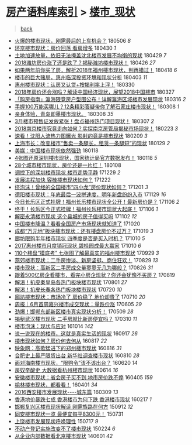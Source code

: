[房产语料库索引](../../README.md)  > [楼市_现状](楼市_现状.md)
====
> [back](../README.md)

- [火爆的楼市现状，刚需最后的上车机会？](http://jkwz.applinzi.com/ittc/7099765160090797073.html#%E7%81%AB%E7%88%86%E7%9A%84%E6%A5%BC%E5%B8%82%E7%8E%B0%E7%8A%B6%EF%BC%8C%E5%88%9A%E9%9C%80%E6%9C%80%E5%90%8E%E7%9A%84%E4%B8%8A%E8%BD%A6%E6%9C%BA%E4%BC%9A%EF%BC%9F) 180506 *8* 
- [环京楼市现状：房价回落 看房增多](http://jkwz.applinzi.com/ittc/7097700771904881670.html#%E7%8E%AF%E4%BA%AC%E6%A5%BC%E5%B8%82%E7%8E%B0%E7%8A%B6%EF%BC%9A%E6%88%BF%E4%BB%B7%E5%9B%9E%E8%90%BD+%E7%9C%8B%E6%88%BF%E5%A2%9E%E5%A4%9A) 180430 *1* 
- [土地加速放量，依旧无法掩盖沈北楼市发展不均衡的现状](http://jkwz.applinzi.com/ittc/7097114909005579274.html#%E5%9C%9F%E5%9C%B0%E5%8A%A0%E9%80%9F%E6%94%BE%E9%87%8F%EF%BC%8C%E4%BE%9D%E6%97%A7%E6%97%A0%E6%B3%95%E6%8E%A9%E7%9B%96%E6%B2%88%E5%8C%97%E6%A5%BC%E5%B8%82%E5%8F%91%E5%B1%95%E4%B8%8D%E5%9D%87%E8%A1%A1%E7%9A%84%E7%8E%B0%E7%8A%B6) 180429 *7* 
- [2018潍坊房价涨了还是跌了？揭秘潍坊楼市现状！](http://jkwz.applinzi.com/ittc/7096217690274530315.html#2018%E6%BD%8D%E5%9D%8A%E6%88%BF%E4%BB%B7%E6%B6%A8%E4%BA%86%E8%BF%98%E6%98%AF%E8%B7%8C%E4%BA%86%EF%BC%9F%E6%8F%AD%E7%A7%98%E6%BD%8D%E5%9D%8A%E6%A5%BC%E5%B8%82%E7%8E%B0%E7%8A%B6%EF%BC%81) 180426 *27* 
- [如果两年前你买了房，解析2018年福州楼市现状，别再错过！](http://jkwz.applinzi.com/ittc/7093411940573643786.html#%E5%A6%82%E6%9E%9C%E4%B8%A4%E5%B9%B4%E5%89%8D%E4%BD%A0%E4%B9%B0%E4%BA%86%E6%88%BF%EF%BC%8C%E8%A7%A3%E6%9E%902018%E5%B9%B4%E7%A6%8F%E5%B7%9E%E6%A5%BC%E5%B8%82%E7%8E%B0%E7%8A%B6%EF%BC%8C%E5%88%AB%E5%86%8D%E9%94%99%E8%BF%87%EF%BC%81) 180418 *6* 
- [楼市的巨大赌局，惠州临深投资环境和现状分析](http://jkwz.applinzi.com/ittc/7087763264228557834.html#%E6%A5%BC%E5%B8%82%E7%9A%84%E5%B7%A8%E5%A4%A7%E8%B5%8C%E5%B1%80%EF%BC%8C%E6%83%A0%E5%B7%9E%E4%B8%B4%E6%B7%B1%E6%8A%95%E8%B5%84%E7%8E%AF%E5%A2%83%E5%92%8C%E7%8E%B0%E7%8A%B6%E5%88%86%E6%9E%90) 180403 *11* 
- [惠州楼市现状：认房又认贷+按揭利率上浮！](http://jkwz.applinzi.com/ittc/7086273101128270864.html#%E6%83%A0%E5%B7%9E%E6%A5%BC%E5%B8%82%E7%8E%B0%E7%8A%B6%EF%BC%9A%E8%AE%A4%E6%88%BF%E5%8F%88%E8%AE%A4%E8%B4%B7%2B%E6%8C%89%E6%8F%AD%E5%88%A9%E7%8E%87%E4%B8%8A%E6%B5%AE%EF%BC%81) 180330  
- [2018年房价还会涨吗？解读中国经济现状，展望2018中国楼市](http://jkwz.applinzi.com/ittc/7085084973659063307.html#2018%E5%B9%B4%E6%88%BF%E4%BB%B7%E8%BF%98%E4%BC%9A%E6%B6%A8%E5%90%97%EF%BC%9F%E8%A7%A3%E8%AF%BB%E4%B8%AD%E5%9B%BD%E7%BB%8F%E6%B5%8E%E7%8E%B0%E7%8A%B6%EF%BC%8C%E5%B1%95%E6%9C%9B2018%E4%B8%AD%E5%9B%BD%E6%A5%BC%E5%B8%82) 180327  
- [「购房指南」瀛海限竞房户型图公布！详解瀛海区域楼市发展现状](http://jkwz.applinzi.com/ittc/7080761449620440070.html#%E3%80%8C%E8%B4%AD%E6%88%BF%E6%8C%87%E5%8D%97%E3%80%8D%E7%80%9B%E6%B5%B7%E9%99%90%E7%AB%9E%E6%88%BF%E6%88%B7%E5%9E%8B%E5%9B%BE%E5%85%AC%E5%B8%83%EF%BC%81%E8%AF%A6%E8%A7%A3%E7%80%9B%E6%B5%B7%E5%8C%BA%E5%9F%9F%E6%A5%BC%E5%B8%82%E5%8F%91%E5%B1%95%E7%8E%B0%E7%8A%B6) 180316 *2* 
- [手握100万能买哪儿？12条精彩答疑带你了解石家庄楼市现状！](http://jkwz.applinzi.com/ittc/7078041747785778193.html#%E6%89%8B%E6%8F%A1100%E4%B8%87%E8%83%BD%E4%B9%B0%E5%93%AA%E5%84%BF%EF%BC%9F12%E6%9D%A1%E7%B2%BE%E5%BD%A9%E7%AD%94%E7%96%91%E5%B8%A6%E4%BD%A0%E4%BA%86%E8%A7%A3%E7%9F%B3%E5%AE%B6%E5%BA%84%E6%A5%BC%E5%B8%82%E7%8E%B0%E7%8A%B6%EF%BC%81) 180308 *1* 
- [亲身体验，青岛即墨楼市现状。](http://jkwz.applinzi.com/ittc/7077692531792151563.html#%E4%BA%B2%E8%BA%AB%E4%BD%93%E9%AA%8C%EF%BC%8C%E9%9D%92%E5%B2%9B%E5%8D%B3%E5%A2%A8%E6%A5%BC%E5%B8%82%E7%8E%B0%E7%8A%B6%E3%80%82) 180308 *35* 
- [3月楼市预售证发放紧张！盘点福州热门项目现状！](http://jkwz.applinzi.com/ittc/7077776559673181194.html#3%E6%9C%88%E6%A5%BC%E5%B8%82%E9%A2%84%E5%94%AE%E8%AF%81%E5%8F%91%E6%94%BE%E7%B4%A7%E5%BC%A0%EF%BC%81%E7%9B%98%E7%82%B9%E7%A6%8F%E5%B7%9E%E7%83%AD%E9%97%A8%E9%A1%B9%E7%9B%AE%E7%8E%B0%E7%8A%B6%EF%BC%81) 180307 *2* 
- [2018南京楼市究竟走向如何？实探南京房管局揭秘市场现状！](http://jkwz.applinzi.com/ittc/7073206634728129552.html#2018%E5%8D%97%E4%BA%AC%E6%A5%BC%E5%B8%82%E7%A9%B6%E7%AB%9F%E8%B5%B0%E5%90%91%E5%A6%82%E4%BD%95%EF%BC%9F%E5%AE%9E%E6%8E%A2%E5%8D%97%E4%BA%AC%E6%88%BF%E7%AE%A1%E5%B1%80%E6%8F%AD%E7%A7%98%E5%B8%82%E5%9C%BA%E7%8E%B0%E7%8A%B6%EF%BC%81) 180223 *3* 
- [速看！沈阳人流热力图曝光 影射的竟是楼市现状](http://jkwz.applinzi.com/ittc/7068010104031282193.html#%E9%80%9F%E7%9C%8B%EF%BC%81%E6%B2%88%E9%98%B3%E4%BA%BA%E6%B5%81%E7%83%AD%E5%8A%9B%E5%9B%BE%E6%9B%9D%E5%85%89+%E5%BD%B1%E5%B0%84%E7%9A%84%E7%AB%9F%E6%98%AF%E6%A5%BC%E5%B8%82%E7%8E%B0%E7%8A%B6) 180209 *3* 
- [上海市长：改变楼市“售卖一条腿长，租赁一条腿短”的现状](http://jkwz.applinzi.com/ittc/7064058201610126342.html#%E4%B8%8A%E6%B5%B7%E5%B8%82%E9%95%BF%EF%BC%9A%E6%94%B9%E5%8F%98%E6%A5%BC%E5%B8%82%E2%80%9C%E5%94%AE%E5%8D%96%E4%B8%80%E6%9D%A1%E8%85%BF%E9%95%BF%EF%BC%8C%E7%A7%9F%E8%B5%81%E4%B8%80%E6%9D%A1%E8%85%BF%E7%9F%AD%E2%80%9D%E7%9A%84%E7%8E%B0%E7%8A%B6) 180129 *2* 
- [美媒：中国楼市现状依然强劲](http://jkwz.applinzi.com/ittc/7060041213317481479.html#%E7%BE%8E%E5%AA%92%EF%BC%9A%E4%B8%AD%E5%9B%BD%E6%A5%BC%E5%B8%82%E7%8E%B0%E7%8A%B6%E4%BE%9D%E7%84%B6%E5%BC%BA%E5%8A%B2) 180118  
- [4张图还原深圳楼市现状，国家统计局官方数据发布！](http://jkwz.applinzi.com/ittc/7059874621589816327.html#4%E5%BC%A0%E5%9B%BE%E8%BF%98%E5%8E%9F%E6%B7%B1%E5%9C%B3%E6%A5%BC%E5%B8%82%E7%8E%B0%E7%8A%B6%EF%BC%8C%E5%9B%BD%E5%AE%B6%E7%BB%9F%E8%AE%A1%E5%B1%80%E5%AE%98%E6%96%B9%E6%95%B0%E6%8D%AE%E5%8F%91%E5%B8%83%EF%BC%81) 180118 *5* 
- [28个城市楼市现状，房价还是一片红！](http://jkwz.applinzi.com/ittc/7055914532503815178.html#28%E4%B8%AA%E5%9F%8E%E5%B8%82%E6%A5%BC%E5%B8%82%E7%8E%B0%E7%8A%B6%EF%BC%8C%E6%88%BF%E4%BB%B7%E8%BF%98%E6%98%AF%E4%B8%80%E7%89%87%E7%BA%A2%EF%BC%81) 180108  
- [调控下的深圳楼市现状 楼市走势平静](http://jkwz.applinzi.com/ittc/7052467313524081680.html#%E8%B0%83%E6%8E%A7%E4%B8%8B%E7%9A%84%E6%B7%B1%E5%9C%B3%E6%A5%BC%E5%B8%82%E7%8E%B0%E7%8A%B6+%E6%A5%BC%E5%B8%82%E8%B5%B0%E5%8A%BF%E5%B9%B3%E9%9D%99) 171229 *2* 
- [发展进程加快 容桂楼市现状如何？](http://jkwz.applinzi.com/ittc/7049822110535386129.html#%E5%8F%91%E5%B1%95%E8%BF%9B%E7%A8%8B%E5%8A%A0%E5%BF%AB+%E5%AE%B9%E6%A1%82%E6%A5%BC%E5%B8%82%E7%8E%B0%E7%8A%B6%E5%A6%82%E4%BD%95%EF%BC%9F) 171222  
- [挤泡沫！曾经的全国楼市“四小龙”房价现状如何？](http://jkwz.applinzi.com/ittc/7042037666403582993.html#%E6%8C%A4%E6%B3%A1%E6%B2%AB%EF%BC%81%E6%9B%BE%E7%BB%8F%E7%9A%84%E5%85%A8%E5%9B%BD%E6%A5%BC%E5%B8%82%E2%80%9C%E5%9B%9B%E5%B0%8F%E9%BE%99%E2%80%9D%E6%88%BF%E4%BB%B7%E7%8E%B0%E7%8A%B6%E5%A6%82%E4%BD%95%EF%BC%9F) 171201 *3* 
- [德阳楼市现状：年底最后一波拼速度，明年新盘纷纷入市](http://jkwz.applinzi.com/ittc/7041435168668124177.html#%E5%BE%B7%E9%98%B3%E6%A5%BC%E5%B8%82%E7%8E%B0%E7%8A%B6%EF%BC%9A%E5%B9%B4%E5%BA%95%E6%9C%80%E5%90%8E%E4%B8%80%E6%B3%A2%E6%8B%BC%E9%80%9F%E5%BA%A6%EF%BC%8C%E6%98%8E%E5%B9%B4%E6%96%B0%E7%9B%98%E7%BA%B7%E7%BA%B7%E5%85%A5%E5%B8%82) 171129 *16* 
- [今日长乐区正式挂牌！福州长乐楼市现状全公开！最新房价是？](http://jkwz.applinzi.com/ittc/7032841137683956753.html#%E4%BB%8A%E6%97%A5%E9%95%BF%E4%B9%90%E5%8C%BA%E6%AD%A3%E5%BC%8F%E6%8C%82%E7%89%8C%EF%BC%81%E7%A6%8F%E5%B7%9E%E9%95%BF%E4%B9%90%E6%A5%BC%E5%B8%82%E7%8E%B0%E7%8A%B6%E5%85%A8%E5%85%AC%E5%BC%80%EF%BC%81%E6%9C%80%E6%96%B0%E6%88%BF%E4%BB%B7%E6%98%AF%EF%BC%9F) 171106 *2* 
- [终于！长乐区今正式挂牌！福州长乐楼市现状大起底！](http://jkwz.applinzi.com/ittc/7032841137625236497.html#%E7%BB%88%E4%BA%8E%EF%BC%81%E9%95%BF%E4%B9%90%E5%8C%BA%E4%BB%8A%E6%AD%A3%E5%BC%8F%E6%8C%82%E7%89%8C%EF%BC%81%E7%A6%8F%E5%B7%9E%E9%95%BF%E4%B9%90%E6%A5%BC%E5%B8%82%E7%8E%B0%E7%8A%B6%E5%A4%A7%E8%B5%B7%E5%BA%95%EF%BC%81) 171106 *1* 
- [解密永清楼市现状 这个县城的房子值得买吗](http://jkwz.applinzi.com/ittc/7031181856135971857.html#%E8%A7%A3%E5%AF%86%E6%B0%B8%E6%B8%85%E6%A5%BC%E5%B8%82%E7%8E%B0%E7%8A%B6+%E8%BF%99%E4%B8%AA%E5%8E%BF%E5%9F%8E%E7%9A%84%E6%88%BF%E5%AD%90%E5%80%BC%E5%BE%97%E4%B9%B0%E5%90%97) 171102 *12* 
- [中国楼市降温？看看全国房产市场现状就知道了](http://jkwz.applinzi.com/ittc/7026591727236940816.html#%E4%B8%AD%E5%9B%BD%E6%A5%BC%E5%B8%82%E9%99%8D%E6%B8%A9%EF%BC%9F%E7%9C%8B%E7%9C%8B%E5%85%A8%E5%9B%BD%E6%88%BF%E4%BA%A7%E5%B8%82%E5%9C%BA%E7%8E%B0%E7%8A%B6%E5%B0%B1%E7%9F%A5%E9%81%93%E4%BA%86) 171020  
- [成都“万元地”板块楼市现状：还有楼盘房价不过万？](http://jkwz.applinzi.com/ittc/7026075203115942929.html#%E6%88%90%E9%83%BD%E2%80%9C%E4%B8%87%E5%85%83%E5%9C%B0%E2%80%9D%E6%9D%BF%E5%9D%97%E6%A5%BC%E5%B8%82%E7%8E%B0%E7%8A%B6%EF%BC%9A%E8%BF%98%E6%9C%89%E6%A5%BC%E7%9B%98%E6%88%BF%E4%BB%B7%E4%B8%8D%E8%BF%87%E4%B8%87%EF%BC%9F) 171019 *3* 
- [廊坊限购半年楼市现状 四季度是否是买入时机？](http://jkwz.applinzi.com/ittc/7022600588540511249.html#%E5%BB%8A%E5%9D%8A%E9%99%90%E8%B4%AD%E5%8D%8A%E5%B9%B4%E6%A5%BC%E5%B8%82%E7%8E%B0%E7%8A%B6+%E5%9B%9B%E5%AD%A3%E5%BA%A6%E6%98%AF%E5%90%A6%E6%98%AF%E4%B9%B0%E5%85%A5%E6%97%B6%E6%9C%BA%EF%BC%9F) 171010 *5* 
- [2017惠州楼市月度销冠现状 碧桂园成最大赢家](http://jkwz.applinzi.com/ittc/7022600579149464593.html#2017%E6%83%A0%E5%B7%9E%E6%A5%BC%E5%B8%82%E6%9C%88%E5%BA%A6%E9%94%80%E5%86%A0%E7%8E%B0%E7%8A%B6+%E7%A2%A7%E6%A1%82%E5%9B%AD%E6%88%90%E6%9C%80%E5%A4%A7%E8%B5%A2%E5%AE%B6) 171010 *6* 
- [110个楼盘“摸底考” 七张图了解最真实的福州楼市现状](http://jkwz.applinzi.com/ittc/7018830311809614864.html#110%E4%B8%AA%E6%A5%BC%E7%9B%98%E2%80%9C%E6%91%B8%E5%BA%95%E8%80%83%E2%80%9D+%E4%B8%83%E5%BC%A0%E5%9B%BE%E4%BA%86%E8%A7%A3%E6%9C%80%E7%9C%9F%E5%AE%9E%E7%9A%84%E7%A6%8F%E5%B7%9E%E6%A5%BC%E5%B8%82%E7%8E%B0%E7%8A%B6) 170929 *3* 
- [燕郊楼市现状：二手房惨淡、新房坚挺、商住狂欢！](http://jkwz.applinzi.com/ittc/7007148117018018832.html#%E7%87%95%E9%83%8A%E6%A5%BC%E5%B8%82%E7%8E%B0%E7%8A%B6%EF%BC%9A%E4%BA%8C%E6%89%8B%E6%88%BF%E6%83%A8%E6%B7%A1%E3%80%81%E6%96%B0%E6%88%BF%E5%9D%9A%E6%8C%BA%E3%80%81%E5%95%86%E4%BD%8F%E7%8B%82%E6%AC%A2%EF%BC%81) 170829 *13* 
- [楼市现状：高新区二手房成交量寥寥无几为哪般？](http://jkwz.applinzi.com/ittc/7005894030649721872.html#%E6%A5%BC%E5%B8%82%E7%8E%B0%E7%8A%B6%EF%BC%9A%E9%AB%98%E6%96%B0%E5%8C%BA%E4%BA%8C%E6%89%8B%E6%88%BF%E6%88%90%E4%BA%A4%E9%87%8F%E5%AF%A5%E5%AF%A5%E6%97%A0%E5%87%A0%E4%B8%BA%E5%93%AA%E8%88%AC%EF%BC%9F) 170826 *31* 
- [跟着500亿房企看楼市，看完小房企现状？你还会犹豫不买房？](http://jkwz.applinzi.com/ittc/7003655919786001424.html#%E8%B7%9F%E7%9D%80500%E4%BA%BF%E6%88%BF%E4%BC%81%E7%9C%8B%E6%A5%BC%E5%B8%82%EF%BC%8C%E7%9C%8B%E5%AE%8C%E5%B0%8F%E6%88%BF%E4%BC%81%E7%8E%B0%E7%8A%B6%EF%BC%9F%E4%BD%A0%E8%BF%98%E4%BC%9A%E7%8A%B9%E8%B1%AB%E4%B8%8D%E4%B9%B0%E6%88%BF%EF%BC%9F) 170819  
- [解渴！扒皮秦皇岛各热门板块楼市现状](http://jkwz.applinzi.com/ittc/6996616315534836753.html#%E8%A7%A3%E6%B8%B4%EF%BC%81%E6%89%92%E7%9A%AE%E7%A7%A6%E7%9A%87%E5%B2%9B%E5%90%84%E7%83%AD%E9%97%A8%E6%9D%BF%E5%9D%97%E6%A5%BC%E5%B8%82%E7%8E%B0%E7%8A%B6) 170801 *27* 
- [解渴！扒皮长春各热门板块楼市现状](http://jkwz.applinzi.com/ittc/6992164658587632656.html#%E8%A7%A3%E6%B8%B4%EF%BC%81%E6%89%92%E7%9A%AE%E9%95%BF%E6%98%A5%E5%90%84%E7%83%AD%E9%97%A8%E6%9D%BF%E5%9D%97%E6%A5%BC%E5%B8%82%E7%8E%B0%E7%8A%B6) 170720 *10* 
- [廊坊楼市现状：市场冷了 房价稳了 地价却贵了](http://jkwz.applinzi.com/ittc/6988597443120595984.html#%E5%BB%8A%E5%9D%8A%E6%A5%BC%E5%B8%82%E7%8E%B0%E7%8A%B6%EF%BC%9A%E5%B8%82%E5%9C%BA%E5%86%B7%E4%BA%86+%E6%88%BF%E4%BB%B7%E7%A8%B3%E4%BA%86+%E5%9C%B0%E4%BB%B7%E5%8D%B4%E8%B4%B5%E4%BA%86) 170710 *20* 
- [周报｜6月首周嘉兴楼市成交现状：量跌价涨](http://jkwz.applinzi.com/ittc/6975712239389508613.html#%E5%91%A8%E6%8A%A5%EF%BD%9C6%E6%9C%88%E9%A6%96%E5%91%A8%E5%98%89%E5%85%B4%E6%A5%BC%E5%B8%82%E6%88%90%E4%BA%A4%E7%8E%B0%E7%8A%B6%EF%BC%9A%E9%87%8F%E8%B7%8C%E4%BB%B7%E6%B6%A8) 170605 *29* 
- [劲爆！邯郸东部新区楼市真实现状分析！](http://jkwz.applinzi.com/ittc/6965721245147464708.html#%E5%8A%B2%E7%88%86%EF%BC%81%E9%82%AF%E9%83%B8%E4%B8%9C%E9%83%A8%E6%96%B0%E5%8C%BA%E6%A5%BC%E5%B8%82%E7%9C%9F%E5%AE%9E%E7%8E%B0%E7%8A%B6%E5%88%86%E6%9E%90%EF%BC%81) 170509 *28* 
- [揭秘武汉楼市现状 二手房就比新房便宜吗？](http://jkwz.applinzi.com/ittc/6943333122107261956.html#%E6%8F%AD%E7%A7%98%E6%AD%A6%E6%B1%89%E6%A5%BC%E5%B8%82%E7%8E%B0%E7%8A%B6+%E4%BA%8C%E6%89%8B%E6%88%BF%E5%B0%B1%E6%AF%94%E6%96%B0%E6%88%BF%E4%BE%BF%E5%AE%9C%E5%90%97%EF%BC%9F) 170310 *11* 
- [楼市泡沫：现状与应对](http://jkwz.applinzi.com/ittc/6888842597287592965.html#%E6%A5%BC%E5%B8%82%E6%B3%A1%E6%B2%AB%EF%BC%9A%E7%8E%B0%E7%8A%B6%E4%B8%8E%E5%BA%94%E5%AF%B9) 161014 *142* 
- [说一说现在的楼市，这就是真实生活的现状](http://jkwz.applinzi.com/ittc/6878944471286285317.html#%E8%AF%B4%E4%B8%80%E8%AF%B4%E7%8E%B0%E5%9C%A8%E7%9A%84%E6%A5%BC%E5%B8%82%EF%BC%8C%E8%BF%99%E5%B0%B1%E6%98%AF%E7%9C%9F%E5%AE%9E%E7%94%9F%E6%B4%BB%E7%9A%84%E7%8E%B0%E7%8A%B6) 160917 *26* 
- [楼市现状如何？房价何去何从](http://jkwz.applinzi.com/ittc/6867320175472411653.html#%E6%A5%BC%E5%B8%82%E7%8E%B0%E7%8A%B6%E5%A6%82%E4%BD%95%EF%BC%9F%E6%88%BF%E4%BB%B7%E4%BD%95%E5%8E%BB%E4%BD%95%E4%BB%8E) 160817 *22* 
- [映象网：高歌猛进下的郑州楼市现状](http://jkwz.applinzi.com/ittc/6866880381235758084.html#%E6%98%A0%E8%B1%A1%E7%BD%91%EF%BC%9A%E9%AB%98%E6%AD%8C%E7%8C%9B%E8%BF%9B%E4%B8%8B%E7%9A%84%E9%83%91%E5%B7%9E%E6%A5%BC%E5%B8%82%E7%8E%B0%E7%8A%B6) 160816 *31* 
- [合肥史上最严限贷出台 新华社调查楼市现状](http://jkwz.applinzi.com/ittc/6864656948515046405.html#%E5%90%88%E8%82%A5%E5%8F%B2%E4%B8%8A%E6%9C%80%E4%B8%A5%E9%99%90%E8%B4%B7%E5%87%BA%E5%8F%B0+%E6%96%B0%E5%8D%8E%E7%A4%BE%E8%B0%83%E6%9F%A5%E6%A5%BC%E5%B8%82%E7%8E%B0%E7%8A%B6) 160810 *28* 
- [面对海南楼市现状，“限购令”该不该出台？](http://jkwz.applinzi.com/ittc/6845819210173006853.html#%E9%9D%A2%E5%AF%B9%E6%B5%B7%E5%8D%97%E6%A5%BC%E5%B8%82%E7%8E%B0%E7%8A%B6%EF%BC%8C%E2%80%9C%E9%99%90%E8%B4%AD%E4%BB%A4%E2%80%9D%E8%AF%A5%E4%B8%8D%E8%AF%A5%E5%87%BA%E5%8F%B0%EF%BC%9F) 160620 *14* 
- [房奴辛酸史 大数据看杭州楼市现状](http://jkwz.applinzi.com/ittc/6843600274132042756.html#%E6%88%BF%E5%A5%B4%E8%BE%9B%E9%85%B8%E5%8F%B2+%E5%A4%A7%E6%95%B0%E6%8D%AE%E7%9C%8B%E6%9D%AD%E5%B7%9E%E6%A5%BC%E5%B8%82%E7%8E%B0%E7%8A%B6) 160614 *16* 
- [安徽楼市现状：省会房子买不到 地市房价跌不停](http://jkwz.applinzi.com/ittc/6817553993249063941.html#%E5%AE%89%E5%BE%BD%E6%A5%BC%E5%B8%82%E7%8E%B0%E7%8A%B6%EF%BC%9A%E7%9C%81%E4%BC%9A%E6%88%BF%E5%AD%90%E4%B9%B0%E4%B8%8D%E5%88%B0+%E5%9C%B0%E5%B8%82%E6%88%BF%E4%BB%B7%E8%B7%8C%E4%B8%8D%E5%81%9C) 160405 *159* 
- [榆林楼市现状，都看看！](http://jkwz.applinzi.com/ittc/6816097501798990853.html#%E6%A6%86%E6%9E%97%E6%A5%BC%E5%B8%82%E7%8E%B0%E7%8A%B6%EF%BC%8C%E9%83%BD%E7%9C%8B%E7%9C%8B%EF%BC%81) 160401 *34* 
- [2016西安楼市发展现状----城东篇](http://jkwz.applinzi.com/ittc/6807590399220646917.html#2016%E8%A5%BF%E5%AE%89%E6%A5%BC%E5%B8%82%E5%8F%91%E5%B1%95%E7%8E%B0%E7%8A%B6----%E5%9F%8E%E4%B8%9C%E7%AF%87) 160309 *13* 
- [香港地价暴跌七成 香港楼市为何下跌 香港楼市现状](http://jkwz.applinzi.com/ittc/6799755737475580933.html#%E9%A6%99%E6%B8%AF%E5%9C%B0%E4%BB%B7%E6%9A%B4%E8%B7%8C%E4%B8%83%E6%88%90+%E9%A6%99%E6%B8%AF%E6%A5%BC%E5%B8%82%E4%B8%BA%E4%BD%95%E4%B8%8B%E8%B7%8C+%E9%A6%99%E6%B8%AF%E6%A5%BC%E5%B8%82%E7%8E%B0%E7%8A%B6) 160217 *1* 
- [邯郸复兴区楼市现状解读 刚需族路在何方](http://jkwz.applinzi.com/ittc/6741062260853294084.html#%E9%82%AF%E9%83%B8%E5%A4%8D%E5%85%B4%E5%8C%BA%E6%A5%BC%E5%B8%82%E7%8E%B0%E7%8A%B6%E8%A7%A3%E8%AF%BB+%E5%88%9A%E9%9C%80%E6%97%8F%E8%B7%AF%E5%9C%A8%E4%BD%95%E6%96%B9) 150912 *12* 
- [同安楼市现状一览 最便宜每平8300元！](http://jkwz.applinzi.com/ittc/547650615486347840.html#%E5%90%8C%E5%AE%89%E6%A5%BC%E5%B8%82%E7%8E%B0%E7%8A%B6%E4%B8%80%E8%A7%88+%E6%9C%80%E4%BE%BF%E5%AE%9C%E6%AF%8F%E5%B9%B38300%E5%85%83%EF%BC%81) 150731  
- [上饶楼市发展现状呼唤理性](http://jkwz.applinzi.com/ittc/547650614828721061.html#%E4%B8%8A%E9%A5%B6%E6%A5%BC%E5%B8%82%E5%8F%91%E5%B1%95%E7%8E%B0%E7%8A%B6%E5%91%BC%E5%94%A4%E7%90%86%E6%80%A7) 150717 *9* 
- [不动产登记实施改变不了楼市现状](http://jkwz.applinzi.com/ittc/547650611392912913.html#%E4%B8%8D%E5%8A%A8%E4%BA%A7%E7%99%BB%E8%AE%B0%E5%AE%9E%E6%96%BD%E6%94%B9%E5%8F%98%E4%B8%8D%E4%BA%86%E6%A5%BC%E5%B8%82%E7%8E%B0%E7%8A%B6) 150224 *6* 
- [从企业内部数据看北京楼市现状](http://jkwz.applinzi.com/ittc/547650611365765487.html#%E4%BB%8E%E4%BC%81%E4%B8%9A%E5%86%85%E9%83%A8%E6%95%B0%E6%8D%AE%E7%9C%8B%E5%8C%97%E4%BA%AC%E6%A5%BC%E5%B8%82%E7%8E%B0%E7%8A%B6) 140601 *42* 
